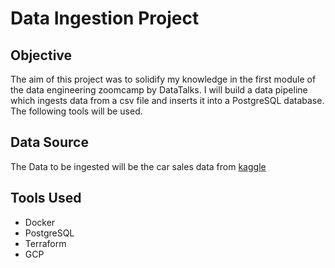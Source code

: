 # Data Ingestion Project

## Objective
The aim of this project was to solidify my knowledge in the first module of the data engineering zoomcamp by DataTalks.
I will build a data pipeline which ingests data from a csv file and inserts it into a PostgreSQL database. The following tools will be used.

## Data Source
The Data to be ingested will be the car sales data from [kaggle](https://www.kaggle.com/datasets/syedanwarafridi/vehicle-sales-data)

## Tools Used
- Docker
- PostgreSQL
- Terraform
- GCP